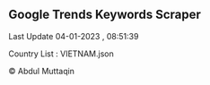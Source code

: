 

## Google Trends Keywords Scraper 
 
Last Update 04-01-2023 , 08:51:39

Country List :
VIETNAM.json



© Abdul Muttaqin 
